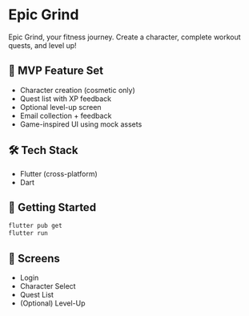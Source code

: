 
# Epic Grind

Epic Grind, your fitness journey. Create a character, complete workout quests, and level up!

## 🧱 MVP Feature Set

- Character creation (cosmetic only)
- Quest list with XP feedback
- Optional level-up screen
- Email collection + feedback
- Game-inspired UI using mock assets

## 🛠️ Tech Stack

- Flutter (cross-platform)
- Dart

## 🚀 Getting Started

```bash
flutter pub get
flutter run
```

## 📁 Screens

- Login
- Character Select
- Quest List
- (Optional) Level-Up
